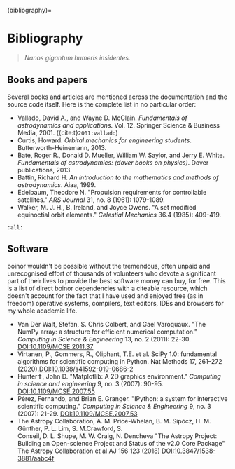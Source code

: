 (bibliography)=
# Bibliography

> *Nanos gigantum humeris insidentes.*

## Books and papers

Several books and articles are mentioned across the documentation and
the source code itself. Here is the complete list in no particular
order:

- Vallado, David A., and Wayne D. McClain. *Fundamentals of
  astrodynamics and applications*. Vol. 12. Springer Science &
  Business Media, 2001.
  ({cite:t}`2001:vallado`)
- Curtis, Howard. *Orbital mechanics for engineering students*.
  Butterworth-Heinemann, 2013.
- Bate, Roger R., Donald D. Mueller, William W. Saylor, and Jerry E.
  White. *Fundamentals of astrodynamics: (dover books on physics)*.
  Dover publications, 2013.
- Battin, Richard H. *An introduction to the mathematics and methods
  of astrodynamics*. Aiaa, 1999.
- Edelbaum, Theodore N. \"Propulsion requirements for controllable
  satellites.\" *ARS Journal* 31, no. 8 (1961): 1079-1089.
- Walker, M. J. H., B. Ireland, and Joyce Owens. \"A set modified
  equinoctial orbit elements.\" *Celestial Mechanics* 36.4 (1985):
  409-419.

```{bibliography} boinor.bib
:all:
```

## Software

boinor wouldn\'t be possible without the tremendous, often unpaid and
unrecognised effort of thousands of volunteers who devote a significant
part of their lives to provide the best software money can buy, for
free. This is a list of direct boinor dependencies with a citeable
resource, which doesn\'t account for the fact that I have used and
enjoyed free (as in freedom) operative systems, compilers, text editors,
IDEs and browsers for my whole academic life.

- Van Der Walt, Stefan, S. Chris Colbert, and Gael Varoquaux. \"The
  NumPy array: a structure for efficient numerical computation.\"
  *Computing in Science & Engineering* 13, no. 2 (2011): 22-30.
  [DOI:10.1109/MCSE.2011.37](http://dx.doi.org/10.1109/MCSE.2011.37)
- Virtanen, P., Gommers, R., Oliphant, T.E. et al. SciPy 1.0: fundamental algorithms for scientific computing in Python. Nat Methods 17, 261–272 (2020).[DOI:10.1038/s41592-019-0686-2](https://www.nature.com/articles/s41592-019-0686-2)
- Hunter✝, John D. \"Matplotlib: A 2D graphics environment.\"
  *Computing in science and engineering* 9, no. 3 (2007): 90-95.
  [DOI:10.1109/MCSE.2007.55](http://dx.doi.org/10.1109/MCSE.2007.55)
- Pérez, Fernando, and Brian E. Granger. \"IPython: a system for
  interactive scientific computing.\" *Computing in Science &
  Engineering* 9, no. 3 (2007): 21-29.
  [DOI:10.1109/MCSE.2007.53](http://dx.doi.org/10.1109/MCSE.2007.53)
- The Astropy Collaboration, A. M. Price-Whelan, B. M. Sipőcz, H. M. Günther, P. L. Lim, S. M.Crawford, S.  
Conseil, D. L. Shupe, M. W. Craig, N. Dencheva "The Astropy Project: Building an Open-science Project and Status of the v2.0 Core Package" The Astropy Collaboration et al AJ 156 123 (2018) [DOI:10.3847/1538-3881/aabc4f](https://iopscience.iop.org/article/10.3847/1538-3881/aabc4f)
